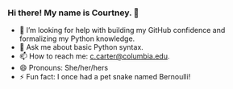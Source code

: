 ### Hi there! My name is Courtney. 👋

- 🤔 I’m looking for help with building my GitHub confidence and formalizing my Python knowledge.
- 💬 Ask me about basic Python syntax.
- 📫 How to reach me: c.carter@columbia.edu.
- 😄 Pronouns: She/her/hers
- ⚡ Fun fact: I once had a pet snake named Bernoulli!

<!--
**carterco/carterco** is a ✨ _special_ ✨ repository because its `README.md` (this file) appears on your GitHub profile.

Here are some ideas to get you started:

- 🔭 I’m currently working on ...
- 🌱 I’m currently learning ...
- 👯 I’m looking to collaborate on ...
- 🤔 I’m looking for help with ...
- 💬 Ask me about ...
- 📫 How to reach me: ...
- 😄 Pronouns: ...
- ⚡ Fun fact: ...
-->
